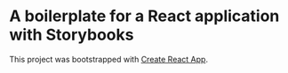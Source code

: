 # A boilerplate for a React application with Storybooks

This project was bootstrapped with [Create React App](https://github.com/facebookincubator/create-react-app).
